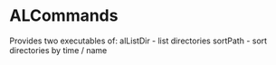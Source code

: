 # ALCommands

Provides two executables of:
alListDir - list directories
sortPath - sort directories by time / name
